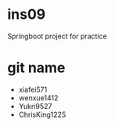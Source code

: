 # ins09
Springboot project for practice

# git name
- xiafei571
- wenxue1412
- Yukri9527
- ChrisKing1225
